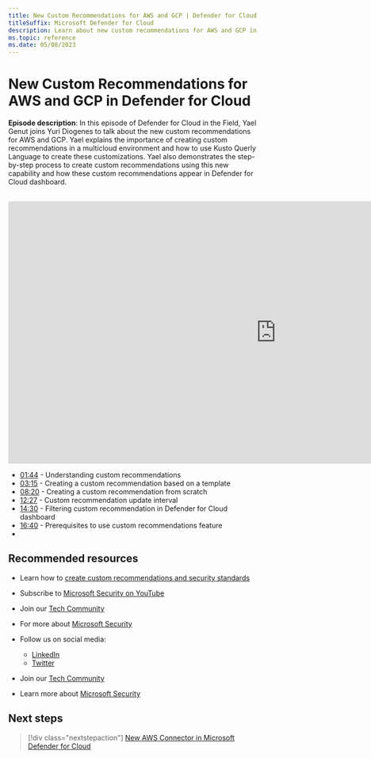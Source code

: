 ```yaml
---
title: New Custom Recommendations for AWS and GCP | Defender for Cloud in the field 
titleSuffix: Microsoft Defender for Cloud
description: Learn about new custom recommendations for AWS and GCP in Defender for Cloud
ms.topic: reference
ms.date: 05/08/2023
---
```


# New Custom Recommendations for AWS and GCP in Defender for Cloud

**Episode description**: In this episode of Defender for Cloud in the Field, Yael Genut joins Yuri Diogenes to talk about the new custom recommendations for AWS and GCP. Yael explains the importance of creating custom recommendations in a multicloud environment and how to use Kusto Querly Language to create these customizations. Yael also demonstrates the step-by-step process to create custom recommendations using this new capability and how these custom recommendations appear in Defender for Cloud dashboard.
<br>
<br>
<iframe src="https://aka.ms/docs/player?id=41612fbe-4c9c-4cd2-9a99-3fbd94d31bec" width="1080" height="530" allowFullScreen="true" frameBorder="0"></iframe>

- [01:44](/shows/mdc-in-the-field/security-policy#time=01m44s) - Understanding custom recommendations
- [03:15](/shows/mdc-in-the-field/security-policy#time=03m15s) - Creating a custom recommendation based on a template
- [08:20](/shows/mdc-in-the-field/security-policy#time=08m20s) - Creating a custom recommendation from scratch
- [12:27](/shows/mdc-in-the-field/security-policy#time=12m27s) - Custom recommendation update interval
- [14:30](/shows/mdc-in-the-field/security-policy#time=14m30s) -  Filtering custom recommendation in Defender for Cloud dashboard 
- [16:40](/shows/mdc-in-the-field/security-policy#time=16m40s) -  Prerequisites to use custom recommendations feature
- 
## Recommended resources
  - Learn how to [create custom recommendations and security standards](create-custom-recommendations.md) 
  - Subscribe to [Microsoft Security on YouTube](https://www.youtube.com/playlist?list=PL3ZTgFEc7LysiX4PfHhdJPR7S8mGO14YS)
  - Join our [Tech Community](https://aka.ms/SecurityTechCommunity)
  - For more about [Microsoft Security](https://msft.it/6002T9HQY)

- Follow us on social media:

     - [LinkedIn](https://www.youtube.com/redirect?event=video_description&redir_token=QUFFLUhqbFk5TXZuQld2NlpBRV9BQlJqMktYSm95WWhCZ3xBQ3Jtc0tsQU13MkNPWGNFZzVuem5zc05wcnp0VGxybHprVTkwS2todWw0b0VCWUl4a2ZKYVktNGM1TVFHTXpmajVLcjRKX0cwVFNJaDlzTld4MnhyenBuUGRCVmdoYzRZTjFmYXRTVlhpZGc4MHhoa3N6ZDhFMA&q=https%3A%2F%2Fwww.linkedin.com%2Fshowcase%2Fmicrosoft-security%2F)
     - [Twitter](https://twitter.com/msftsecurity)

- Join our [Tech Community](https://aka.ms/SecurityTechCommunity)

- Learn more about [Microsoft Security](https://msft.it/6002T9HQY)

## Next steps

> [!div class="nextstepaction"]
> [New AWS Connector in Microsoft Defender for Cloud](episode-one.md)
